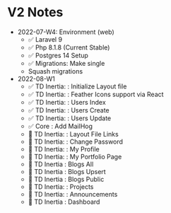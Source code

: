 # V2 Notes

- 2022-07-W4: Environment (web)
    - ✅ Laravel 9
    - ✅ Php 8.1.8 (Current Stable)
    - ✅ Postgres 14 Setup
    - ✅ Migrations: Make single
    - Squash migrations
- 2022-08-W1
    - ✅ TD Inertia: : Initialize Layout file
    - ✅ TD Inertia: : Feather Icons support via React
    - ✅ TD Inertia: : Users Index
    - ✅ TD Inertia: : Users Create
    - ✅ TD Inertia: : Users Update
    - ✅ Core        : Add MailHog
    - 🚧 TD Inertia: : Layout File Links
    - 🚧 TD Inertia: : Change Password
    - 🚧 TD Inertia: : My Profile
    - 🚧 TD Inertia: : My Portfolio Page
    - 🚧 TD Inertia  : Blogs All
    - 🚧 TD Inertia  : Blogs Upsert
    - 🚧 TD Inertia  : Blogs Public
    - 🚧 TD Inertia: : Projects
    - 🚧 TD Inertia: : Announcements
    - 🚧 TD Inertia  : Dashboard 
